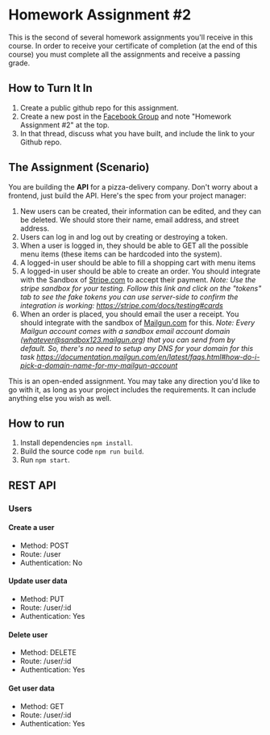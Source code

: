 # Homework Assignment #2

This is the second of several homework assignments you'll receive in this course. In order to receive your certificate of completion (at the end of this course) you must complete all the assignments and receive a passing grade.

## How to Turn It In

1. Create a public github repo for this assignment.
2. Create a new post in the [Facebook Group](https://www.facebook.com/groups/1282717078530848/) and note "Homework Assignment #2" at the top.
3. In that thread, discuss what you have built, and include the link to your Github repo.

## The Assignment (Scenario)

You are building the **API** for a pizza-delivery company. Don't worry about a frontend, just build the API. Here's the spec from your project manager:

1. New users can be created, their information can be edited, and they can be deleted. We should store their name, email address, and street address.
2. Users can log in and log out by creating or destroying a token.
3. When a user is logged in, they should be able to GET all the possible menu items (these items can be hardcoded into the system).
4. A logged-in user should be able to fill a shopping cart with menu items
5. A logged-in user should be able to create an order. You should integrate with the Sandbox of [Stripe.com](https://stripe.com/) to accept their payment. _Note: Use the stripe sandbox for your testing. Follow this link and click on the "tokens" tab to see the fake tokens you can use server-side to confirm the integration is working: https://stripe.com/docs/testing#cards_
6. When an order is placed, you should email the user a receipt. You should integrate with the sandbox of [Mailgun.com](http://mailgun.com/) for this. _Note: Every Mailgun account comes with a sandbox email account domain (whatever@sandbox123.mailgun.org) that you can send from by default. So, there's no need to setup any DNS for your domain for this task https://documentation.mailgun.com/en/latest/faqs.html#how-do-i-pick-a-domain-name-for-my-mailgun-account_

This is an open-ended assignment. You may take any direction you'd like to go with it, as long as your project includes the requirements. It can include anything else you wish as well.

## How to run

1. Install dependencies `npm install`.
2. Build the source code `npm run build`.
3. Run `npm start`.

## REST API

### Users

#### Create a user

- Method: POST
- Route: /user
- Authentication: No

#### Update user data

- Method: PUT
- Route: /user/:id
- Authentication: Yes

#### Delete user

- Method: DELETE
- Route: /user/:id
- Authentication: Yes

#### Get user data

- Method: GET
- Route: /user/:id
- Authentication: Yes
